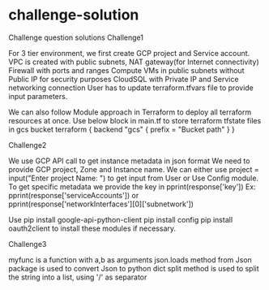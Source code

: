 # challenge-solution
Challenge question solutions
Challenge1

For 3 tier environment, we first create GCP project and Service account. 
VPC is created with public subnets, NAT gateway(for Internet connectivity)
Firewall with ports and ranges
Compute VMs in public subnets without Public IP for security purposes
CloudSQL with Private IP and Service networking connection 
User has to update terraform.tfvars file to provide input parameters.

We can also follow Module approach in Terraform to deploy all terraform resources at once.
Use below block in main.tf to store terraform tfstate files in gcs bucket
terraform {​​​​
  backend "gcs" {​​​​
    prefix  = "Bucket path"
  }​​​​
}​​​​

Challenge2

We use GCP API call to get instance metadata in json format
We need to provide GCP project, Zone and Instance name. We can either use project = input("Enter project Name: ") to get input from User or Use Config module.
To get specific metadata we provide the key in pprint(response['key'])
Ex: pprint(response['serviceAccounts']) or pprint(response['networkInterfaces'][0]['subnetwork'])

Use 
pip install google-api-python-client
pip install config
pip install oauth2client 
to install these modules if necessary.

Challenge3

myfunc is a function with a,b as arguments
json.loads method from Json package is used to convert Json to python dict 
split method is used to split the string into a list, using '/' as separator
